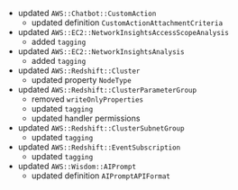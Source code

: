 - updated `AWS::Chatbot::CustomAction`
  - updated definition `CustomActionAttachmentCriteria`
- updated `AWS::EC2::NetworkInsightsAccessScopeAnalysis`
  - added `tagging`
- updated `AWS::EC2::NetworkInsightsAnalysis`
  - added `tagging`
- updated `AWS::Redshift::Cluster`
  - updated property `NodeType`
- updated `AWS::Redshift::ClusterParameterGroup`
  - removed `writeOnlyProperties`
  - updated `tagging`
  - updated handler permissions
- updated `AWS::Redshift::ClusterSubnetGroup`
  - updated `tagging`
- updated `AWS::Redshift::EventSubscription`
  - updated `tagging`
- updated `AWS::Wisdom::AIPrompt`
  - updated definition `AIPromptAPIFormat`
